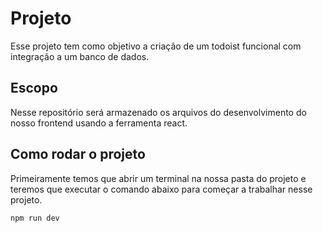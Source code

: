 # Projeto
Esse projeto tem como objetivo a criação de um todoist funcional com integração a um banco de dados.

## Escopo
Nesse repositório será armazenado os arquivos do desenvolvimento do nosso frontend usando a ferramenta react.

## Como rodar o projeto
Primeiramente temos que abrir um terminal na nossa pasta do projeto e teremos que executar o comando abaixo para começar a trabalhar nesse projeto.

	npm run dev

